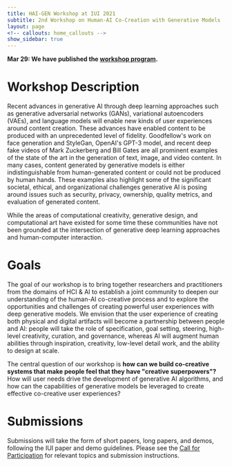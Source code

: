 ```yaml
---
title: HAI-GEN Workshop at IUI 2021
subtitle: 2nd Workshop on Human-AI Co-Creation with Generative Models
layout: page
<!-- callouts: home_callouts -->
show_sidebar: true
---
```


<div class="notification is-info">
    <p>
    <strong>Mar 29: We have published the <a href="program/">workshop program</a>.</strong>
    </p>
</div>

# Workshop Description

Recent advances in generative AI through deep learning approaches such as generative adversarial networks (GANs), variational autoencoders (VAEs), and language models will enable new kinds of user experiences around content creation. These advances have enabled content to be produced with an unprecedented level of fidelity. Goodfellow's work on face generation and StyleGan, OpenAI's GPT-3 model, and recent deep fake videos of Mark Zuckerberg and Bill Gates are all prominent examples of the state of the art in the generation of text, image, and video content. In many cases, content generated by generative models is either indistinguishable from human-generated content or could not be produced by human hands. These examples also highlight some of the significant societal, ethical, and organizational challenges generative AI is posing around issues such as security, privacy, ownership, quality metrics, and evaluation of generated content.

While the areas of computational creativity, generative design, and computational art have existed for some time these communities have not been grounded at the intersection of generative deep learning approaches and human-computer interaction.

# Goals

The goal of our workshop is to bring together researchers and practitioners from the domains of HCI & AI to establish a joint community to deepen our understanding of the human-AI co-creative process and to explore the opportunities and challenges of creating powerful user experiences with deep generative models. We envision that the user experience of creating both physical and digital artifacts will become a partnership between people and AI: people will take the role of specification, goal setting, steering, high-level creativity, curation, and governance, whereas AI will augment human abilities through inspiration, creativity, low-level detail work, and the ability to design at scale.

The central question of our workshop is  <b>how can we build co-creative systems that make people feel that they have "creative superpowers"?</b> How will user needs drive the development of generative AI algorithms, and how can the capabilities of generative models be leveraged to create effective co-creative user experiences?

# Submissions

Submissions will take the form of short papers, long papers, and demos, following the IUI paper and demo guidelines. Please see the [Call for Participation](/cfp) for relevant topics and submission instructions.

<!--
Submissions are encouraged, but not limited to, the following topics:

* Novel, AI-augmented user experiences  that support the creation of physical and/or digital artifacts
* Business use cases & novel applications of generative models
* Novel applications of generative models
* Techniques, methodologies, & algorithms that enable new user experiences and interactions with generative models and allow for directed and purposeful manipulation of the model output}
* Issues of governance, privacy, and ownership of AI-generated or human-AI co-created content}
* Security, including forensic tools and approaches for deep fake detection}
* Evaluations of human-AI co-creative processes and quality metrics of AI-generated or human-AI co-created content}
* User research on needs & algorithmic requirements for co-creative systems, perceptions of human-AI co-creative systems, trust of co-creative tools & artifacts, and/or implications for HCI theories
* Lessons learned from computational art & design and generative design, and how these impact research
-->


<!-- 
# Bulma Clean Theme demo website

This website showcases the options for the Bulma Clean theme. The theme is available as a ruby gem or can be used with GitHub pages. 

[![Gem Version](https://badge.fury.io/rb/bulma-clean-theme.svg)](https://badge.fury.io/rb/bulma-clean-theme)
![Gem](https://img.shields.io/gem/dt/bulma-clean-theme.svg)

## Ruby Gem

The ruby gem is available on the Ruby Gems website at the following location. [https://rubygems.org/gems/bulma-clean-theme](https://rubygems.org/gems/bulma-clean-theme)

## GitHub Pages

The theme can be used with GitHub Pages bu setting the `remote_theme` in your Jekyll sites `_config.yml`

```yml
remote_theme: chrisrhymes/bulma-clean-theme
```

## Instructions

For full instructions, please see the Readme at the GitHub repo:
[https://github.com/chrisrhymes/bulma-clean-theme/blob/master/README.md](https://github.com/chrisrhymes/bulma-clean-theme/blob/master/README.md)

## Page Layouts

This demo site showcases the available page layout options.

* Page With Sidebar
* Page Without Sidebar
* Page With Menubar
* Page With Tabs
* Page Without Footer
* Page Without Hero
* Page With Contents
* Landing Page With Callouts
* Sponsors Page
* Image Gallery
* Blog
* Post

## Supported By JetBrains

JetBrains have kindly provided an Open Source licence to aid in the future development of Bulma Clean Theme.

[![JetBrains](img/jetbrains-variant-4.svg)](https://www.jetbrains.com/?from=bulma-clean-theme) -->

